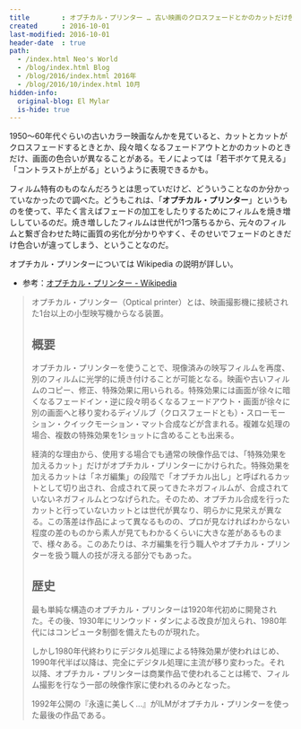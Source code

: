 ```yaml
---
title        : オプチカル・プリンター … 古い映画のクロスフェードとかのカットだけ色合いが違うアレ
created      : 2016-10-01
last-modified: 2016-10-01
header-date  : true
path:
  - /index.html Neo's World
  - /blog/index.html Blog
  - /blog/2016/index.html 2016年
  - /blog/2016/10/index.html 10月
hidden-info:
  original-blog: El Mylar
  is-hide: true
---
```


1950～60年代ぐらいの古いカラー映画なんかを見ていると、カットとカットがクロスフェードするときとか、段々暗くなるフェードアウトとかのカットのときだけ、画面の色合いが異なることがある。モノによっては「若干ボケて見える」「コントラストが上がる」というように表現できるかも。

フィルム特有のものなんだろうとは思っていだけど、どういうことなのか分かっていなかったので調べた。どうもこれは、「__オプチカル・プリンター__」というものを使って、平たく言えばフェードの加工をしたりするためにフィルムを焼き増ししているのだ。焼き増ししたフィルムは世代が1つ落ちるから、元々のフィルムと繋ぎ合わせた時に画質の劣化が分かりやすく、そのせいでフェードのときだけ色合いが違ってしまう、ということなのだ。

オプチカル・プリンターについては Wikipedia の説明が詳しい。

- 参考：[オプチカル・プリンター - Wikipedia](https://ja.wikipedia.org/wiki/%E3%82%AA%E3%83%97%E3%83%81%E3%82%AB%E3%83%AB%E3%83%BB%E3%83%97%E3%83%AA%E3%83%B3%E3%82%BF%E3%83%BC)

> オプチカル・プリンター（Optical printer）とは、映画撮影機に接続された1台以上の小型映写機からなる装置。
> 
> ## 概要
> 
> オプチカル・プリンターを使うことで、現像済みの映写フィルムを再度、別のフィルムに光学的に焼き付けることが可能となる。映画や古いフィルムのコピー、修正、特殊効果に用いられる。特殊効果には画面が徐々に暗くなるフェードイン・逆に段々明るくなるフェードアウト・画面が徐々に別の画面へと移り変わるディゾルブ（クロスフェードとも）・スローモーション・クイックモーション・マット合成などが含まれる。複雑な処理の場合、複数の特殊効果を1ショットに含めることも出来る。
> 
> 経済的な理由から、使用する場合でも通常の映像作品では、「特殊効果を加えるカット」だけがオプチカル・プリンターにかけられた。特殊効果を加えるカットは「ネガ編集」の段階で「オプチカル出し」と呼ばれるカットとして切り出され、合成されて戻ってきたネガフィルムが、合成されていないネガフィルムとつなげられた。そのため、オプチカル合成を行ったカットと行っていないカットとは世代が異なり、明らかに見栄えが異なる。この落差は作品によって異なるものの、プロが見なければわからない程度の差のものから素人が見てもわかるくらいに大きな差があるものまで、様々ある。このあたりは、ネガ編集を行う職人やオプチカル・プリンターを扱う職人の技が冴える部分でもあった。
> 
> ## 歴史
> 
> 最も単純な構造のオプチカル・プリンターは1920年代初めに開発された。その後、1930年にリンウッド・ダンによる改良が加えられ、1980年代にはコンピュータ制御を備えたものが現れた。
> 
> しかし1980年代終わりにデジタル処理による特殊効果が使われはじめ、1990年代半ば以降は、完全にデジタル処理に主流が移り変わった。それ以降、オプチカル・プリンターは商業作品で使われることは稀で、フィルム撮影を行なう一部の映像作家に使われるのみとなった。
> 
> 1992年公開の『永遠に美しく…』がILMがオプチカル・プリンターを使った最後の作品である。
